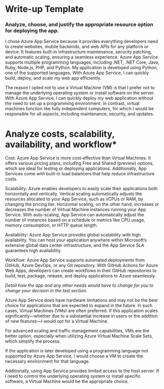 # Write-up Template
### Analyze, choose, and justify the appropriate resource option for deploying the app.

I chose Azure App Service because it provides everything developers need to create websites, mobile backends, and web APIs for any platform or device. It features built-in infrastructure maintenance, security patching, and automatic scaling, ensuring a seamless experience. Azure App Service supports multiple programming languages, including .NET, .NET Core, Java, Ruby, Node.js, PHP, and Python. My application is developed using Python, one of the supported languages. With Azure App Service, I can quickly build, deploy, and scale my web app efficiently.

The reason I opted not to use a Virtual Machine (VM) is that I prefer not to manage the underlying operating system or install software on the server. With Azure App Service, I can quickly deploy my web application without the need to set up a programming environment. In contrast, virtual machines function like fully independent computers, for which I would be responsible for all aspects, including maintenance, security, and updates.

# Analyze costs, scalability, availability, and workflow*
Cost: Azure App Service is more cost-effective than Virtual Machines. It offers various pricing plans, including Free and Shared (preview) options, which are ideal for testing or deploying applications. Additionally, App Services come with built-in load balancers that help reduce infrastructure costs.

Scalability: Azure enables developers to easily scale their applications both horizontally and vertically. Vertical scaling automatically adjusts the resources allocated to your App Service, such as vCPUs or RAM, by changing the pricing tier. Horizontal scaling, on the other hand, increases or decreases the number of Virtual Machine instances running your App Service. With auto-scaling, App Service can automatically adjust the number of instances based on a schedule or metrics like CPU usage, memory consumption, or HTTP queue length.

Availability: Azure App Service provides global scalability with high availability. You can host your application anywhere within Microsoft’s extensive global data center infrastructure, and the App Service SLA guarantees high availability.

Workflow: Azure App Service supports automated deployments from GitHub, Azure DevOps, or any Git repository. With GitHub Actions for Azure Web Apps, developers can create workflows in their GitHub repositories to build, test, package, release, and deploy applications to Azure seamlessly.

*Detail how the app and any other needs would have to change for you to change your decision in the last section.* 

Azure App Service does have hardware limitations and may not be the best choice for applications that are expected to expand in the future. In such cases, Virtual Machines (VMs) are often preferred. If this application scales significantly—whether due to a substantial increase in users or the addition of new features—I would opt for a Virtual Machine.

For advanced scaling and traffic management capabilities, VMs are the better option, especially when utilizing Azure Virtual Machine Scale Sets, which simplify the process.

If the application is later developed using a programming language not supported by Azure App Service, I would choose a VM to create the necessary environment for that language.

Additionally, using App Service provides limited access to the host server. If I need to control the underlying operating system or install specific software, a Virtual Machine would be the appropriate choice.

